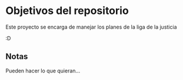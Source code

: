 # Objetivos del repositorio

Este proyecto se encarga de manejar los planes de la liga de la justicia

:D

## Notas
Pueden hacer lo que quieran...
